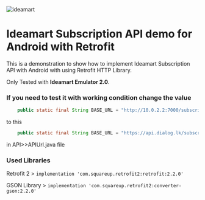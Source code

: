 ![ideamart](http://i67.tinypic.com/f9evr.png)

# Ideamart Subscription API demo for Android with Retrofit

This is a demonstration to show how to implement Ideamart Subscription API with Android with using Retrofit HTTP Library.

Only Tested with __Ideamart Emulator 2.0__.

### If you need to test it with working condition change the value 

````java
    public static final String BASE_URL = "http://10.0.2.2:7000/subscription/";
````
to this
````java
    public static final String BASE_URL = "https://api.dialog.lk/subscription/";
````
in API>>APIUrl.java file

### Used Libraries
Retrofit 2 > ````implementation 'com.squareup.retrofit2:retrofit:2.2.0'````

GSON Library > ````implementation 'com.squareup.retrofit2:converter-gson:2.2.0' ````
